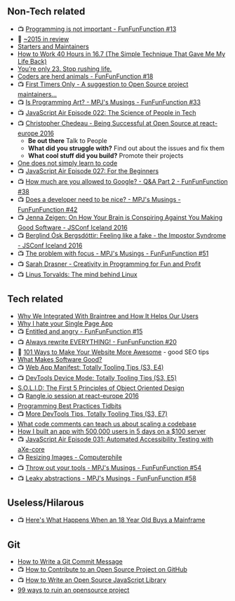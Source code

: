 ## Non-Tech related
- :tv: [Programming is not important - FunFunFunction #13](https://www.youtube.com/watch?v=5qkupdkdzAc)
- :notebook: [~2015 in review](https://medium.com/@sebmck/2015-in-review-51ac7035e272#.s0owq6to4)
- [Starters and Maintainers](http://jlongster.com/Starters-and-Maintainers)
- [How to Work 40 Hours in 16.7 (The Simple Technique That Gave Me My Life Back)](https://medium.com/life-learning/how-to-work-40-hours-in-16-7-the-simple-technique-that-gave-me-my-life-back-8f98ec011862#.t7sk3dvsy)
- [You’re only 23. Stop rushing life.](https://medium.com/life-tips/you-re-only-23-stop-rushing-life-d6ce19ee673c#.ry0ouo17y)
- [Coders are herd animals - FunFunFunction #18](https://youtu.be/lrf6xuFq1Ms)
- :tv: [First Timers Only - A suggestion to Open Source project maintainers…](https://medium.com/@kentcdodds/first-timers-only-78281ea47455#.itxzd7ki6)
- :tv: [Is Programming Art? - MPJ's Musings - FunFunFunction #33](https://youtu.be/MdlHgIJrQn0)
- :tv: [JavaScript Air Episode 022: The Science of People in Tech](https://youtu.be/-rH-W483sUg)
- :tv: [Christopher Chedeau - Being Successful at Open Source at react-europe 2016](https://youtu.be/nRF0OVQL9Nw)
  - **Be out there** Talk to People
  - **What did you struggle with?** Find out about the issues and fix them
  - **What cool stuff did you build?** Promote their projects
- [One does not simply learn to code](https://medium.freecodecamp.com/one-does-not-simply-learn-to-code-f25bacdc5b62#.fh562981u)
- :tv: [JavaScript Air Episode 027: For the Beginners](https://youtu.be/1glcyvhf5yY)
- :tv: [How much are you allowed to Google? - Q&A Part 2 - FunFunFunction #38](https://youtu.be/mIoKRyLcIjo)
- :tv: [Does a developer need to be nice? - MPJ's Musings - FunFunFunction #42](https://youtu.be/J9OpTNk0hYc)
- :tv: [Jenna Zeigen: On How Your Brain is Conspiring Against You Making Good Software - JSConf Iceland 2016](https://www.youtube.com/watch?v=XNfpnCLbRmc)
- :tv: [Berglind Ósk Bergsdóttir: Feeling like a fake - the Impostor Syndrome - JSConf Iceland 2016](https://youtu.be/KlozcD5pmPw)
- :tv: [The problem with focus - MPJ's Musings - FunFunFunction #51](https://youtu.be/_CVfNpg8TrI)
- :tv: [Sarah Drasner - Creativity in Programming for Fun and Profit](https://youtu.be/HVtYasAhsY0)
- :tv: [Linus Torvalds: The mind behind Linux](https://www.ted.com/talks/linus_torvalds_the_mind_behind_linux#t-344632)

## Tech related
- [Why We Integrated With Braintree and How It Helps Our Users](https://medium.com/@jackiemjensen/why-we-integrated-with-braintree-and-how-it-helps-our-users-3a203fb588ef#.sulsb08po)
- [Why I hate your Single Page App](https://medium.com/@stilkov/why-i-hate-your-single-page-app-f08bb4ff9134#.3l7qcsld3)
- :tv: [Entitled and angry - FunFunFunction #15](https://youtu.be/LyQU1sdnAtM)
- :tv: [Always rewrite EVERYTHING! - FunFunFunction #20](https://youtu.be/XcUUY8ziTuk)
- :notebook: [101 Ways to Make Your Website More Awesome](https://www.awesomeweb.com/blog/make-website-awesome) - good SEO tips
- [What Makes Software Good?](https://medium.com/@mbostock/what-makes-software-good-943557f8a488#.q6g10tll8)
- :tv: [Web App Manifest: Totally Tooling Tips (S3, E4)](https://youtu.be/yQhFmPExcbs)
- :tv: [DevTools Device Mode: Totally Tooling Tips (S3, E5)](https://www.youtube.com/watch?v=M482RhQ8i1Q)
- [S.O.L.I.D: The First 5 Principles of Object Oriented Design](https://scotch.io/bar-talk/s-o-l-i-d-the-first-five-principles-of-object-oriented-design)
- :tv: [Rangle.io session at react-europe 2016](https://youtu.be/REYHHaoJyfw)
- [Programming Best Practices Tidbits](https://github.com/timoxley/best-practices)
- :tv: [More DevTools Tips, Totally Tooling Tips (S3, E7)](https://www.youtube.com/watch?v=YEbtvKPvTYE)
- [What code comments can teach us about scaling a codebase](https://medium.com/@kentcdodds/what-code-comments-can-teach-us-about-scaling-a-codebase-90bbfad8d70d#.wqyv1h738)
- [How I built an app with 500,000 users in 5 days on a $100 server](https://medium.com/unboxd/how-i-built-an-app-with-500-000-users-in-5-days-on-a-100-server-77deeb238e83#.73zd863t1)
- :tv: [JavaScript Air Episode 031: Automated Accessibility Testing with aXe-core](https://youtu.be/KSUBrO48k5M)
- :tv: [Resizing Images - Computerphile](https://youtu.be/AqscP7rc8_M)
- :tv: [Throw out your tools - MPJ's Musings - FunFunFunction #54](https://youtu.be/hlYiWznhhzw)
- :tv: [Leaky abstractions - MPJ's Musings - FunFunFunction #58](https://youtu.be/gRsyY0kzXfw)

## Useless/Hilarous
- :tv: [Here's What Happens When an 18 Year Old Buys a Mainframe](https://youtu.be/45X4VP8CGtk)

## Git
- [How to Write a Git Commit Message](http://chris.beams.io/posts/git-commit/)
- :tv: [How to Contribute to an Open Source Project on GitHub](https://egghead.io/courses/how-to-contribute-to-an-open-source-project-on-github)
- :tv: [How to Write an Open Source JavaScript Library](https://egghead.io/courses/how-to-write-an-open-source-javascript-library)
- [99 ways to ruin an opensource project](http://opensoul.org/99ways/#1)
